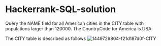 # Hackerrank-SQL-solution
Query the NAME field for all American cities in the CITY table with populations larger than 120000. The CountryCode for America is USA.

The CITY table is described as follows
![1449729804-f21d187d0f-CITY](https://user-images.githubusercontent.com/68689690/192101928-d2b14281-ebec-492b-9adf-c8d2d1dba9ce.jpg)
